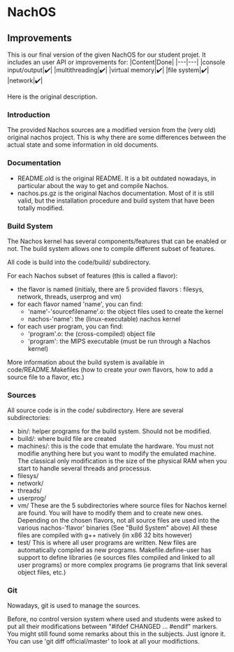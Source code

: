 # NachOS

## Improvements

This is our final version of the given NachOS for our student projet. It includes
an user API or improvements for:
|Content|Done|
|---|---|
|console input/output|✔️| 
|multithreading|✔️|
|virtual memory|✔️|
|file system|✔️|
|network|✔️|  

Here is the original description.

### Introduction

The provided Nachos sources are a modified version from the (very old) original
nachos project. This is why there are some differences between the actual state
and some information in old documents.

### Documentation

- README.old is the original README. It is a bit outdated nowadays, in
  particular about the way to get and compile Nachos.
- nachos.ps.gz is the original Nachos documentation. Most of it is still valid,
  but the installation procedure and build system that have been totally
  modified.

### Build System

The Nachos kernel has several components/features that can be enabled or not.
The build system allows one to compile different subset of features.

All code is build into the code/build/ subdirectory.

For each Nachos subset of features (this is called a flavor):
- the flavor is named (initialy, there are 5 provided flavors : filesys,
  network, threads, userprog and vm)
- for each flavor named 'name', you can find:
  - 'name'-'sourcefilename'.o: the object files used to create the kernel
  - nachos-'name': the (linux-executable) nachos kernel
- for each user program, you can find:
  - 'program'.o: the (cross-compiled) object file
  - 'program': the MIPS executable (must be run through a Nachos kernel)

More information about the build system is available in code/README.Makefiles
(how to create your own flavors, how to add a source file to a flavor, etc.)

### Sources

All source code is in the code/ subdirectory. Here are several subdirectories:
- bin/: helper programs for the build system. Should not be modified.
- build/: where build file are created
- machines/: this is the code that emulate the hardware. You must not modifie
  anything here but you want to modify the emulated machine. The classical only
  modification is the size of the physical RAM when you start to handle several
  threads and processus.
- filesys/
- network/
- threads/
- userprog/
- vm/
  These are the 5 subdirectories where source files for Nachos kernel are
  found. You will have to modify them and to create new ones.
  Depending on the chosen flavors, not all source files are used into the
  various nachos-'flavor' binaries (See "Build System" above)
    All these files are compiled with g++ natively (in x86 32 bits however)
- test/
  This is where all user programs are written. New files are automatically
  compiled as new programs.
    Makefile.define-user has support to define libraries (ie sources files
  compiled and linked to all user programs) or more complex programs (ie
  programs that link several object files, etc.)

### Git

Nowadays, git is used to manage the sources.

  Before, no control version system where used and students were asked to put
all their modifications between "#ifdef CHANGED ... #endif" markers. You might
still found some remarks about this in the subjects. Just ignore it.
  You can use 'git diff official/master' to look at all your modifictions.

